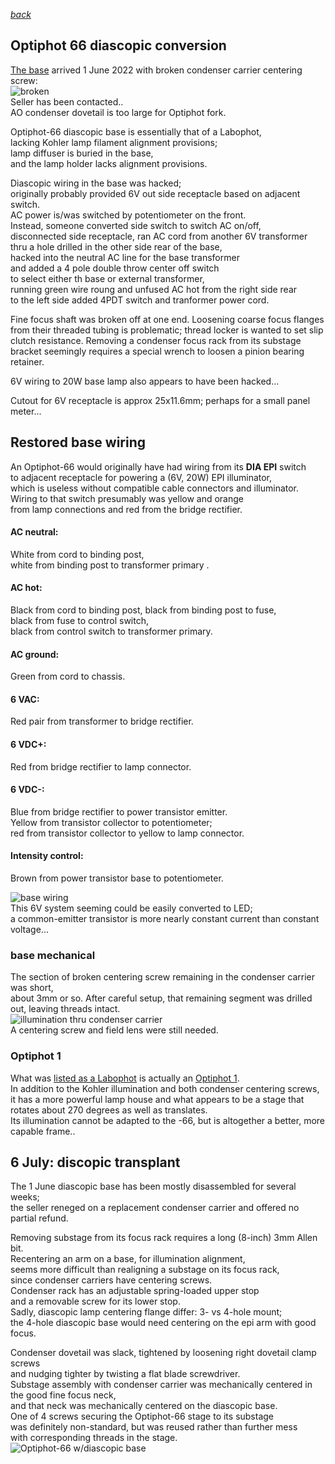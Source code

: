 *[back](./)*
## Optiphot 66 diascopic conversion  

[The base](DIA-EPI_base) arrived 1 June 2022 with broken condenser carrier centering screw:  
![broken](broken.jpg)  
Seller has been contacted..  
AO condenser dovetail is too large for Optiphot fork.  

Optiphot-66 diascopic base is essentially that of a Labophot,  
lacking Kohler lamp filament alignment provisions;  
lamp diffuser is buried in the base,  
and the lamp holder lacks alignment provisions.  

Diascopic wiring in the base was hacked;  
originally probably provided 6V out side receptacle based on adjacent switch.  
AC power is/was switched by potentiometer on the front.  
Instead, someone converted side switch to switch AC on/off,  
disconnected side receptacle, ran AC cord from another 6V transformer  
thru a hole drilled in the other side rear of the base,  
hacked into the neutral AC line for the base transformer  
and added a 4 pole double throw center off switch  
to select either th base or external transformer,  
running green wire roung and unfused AC hot from the right side rear  
to the left side added 4PDT switch and tranformer power cord.  

Fine focus shaft was broken off at one end.
Loosening coarse focus flanges from their threaded tubing is problematic;
thread locker is wanted to set slip clutch resistance.
Removing a condenser focus rack from its substage bracket
seemingly requires a special wrench to loosen a pinion bearing retainer.
  
6V wiring to 20W base lamp also appears to have been hacked...  

Cutout for 6V receptacle is approx 25x11.6mm;  perhaps for a small panel meter...  

## Restored base wiring  

An Optiphot-66 would originally have had wiring from its
**DIA EPI** switch  
to adjacent receptacle for powering a (6V, 20W) EPI illuminator,  
which is useless without compatible cable connectors and illuminator.  
Wiring to that switch presumably was yellow and orange  
from lamp connections and red from the bridge rectifier.  

#### AC neutral:  
 White from cord to binding post,  
 white from binding post to transformer primary  .
#### AC hot:  
 Black from cord to binding post, black from binding post to fuse,  
 black from fuse to control switch,  
 black from control switch to transformer primary.  
####  AC ground:  
 Green from cord to chassis.  
#### 6 VAC:  
 Red pair from transformer to bridge rectifier.  
#### 6 VDC+:  
 Red from bridge rectifier to lamp connector.  
#### 6 VDC-:  
 Blue from bridge rectifier to power transistor emitter.  
 Yellow from transistor collector to potentiometer;  
 red from transistor collector to yellow to lamp connector.  
#### Intensity control:  
 Brown from power transistor base to potentiometer.  

![base wiring](chassis.jpg)  
This 6V system seeming could be easily converted to LED;  
a common-emitter transistor is more nearly constant current than constant voltage...  

### base mechanical
The section of broken centering screw remaining in the condenser carrier was short,  
about 3mm or so.  After careful setup, that remaining segment was drilled out,  leaving threads intact.  
![illumination thru condenser carrier](field.jpg)  
A centering screw and field lens were still needed.  

### Optiphot 1  
What was [listed as a Labophot](Optiphot) is actually an [Optiphot 1](Optiphot#received-9-june-2022).  
In addition to the Kohler illumination and both condenser centering screws,  
it has a more powerful lamp house and what appears to be a stage that rotates about 270 degrees as well as translates.  
Its illumination cannot be adapted to the -66, but is altogether a better, more capable frame..  

## 6 July: discopic transplant  
The 1 June diascopic base has been mostly disassembled for several weeks;  
the seller reneged on a replacement condenser carrier and offered no partial refund.  

Removing substage from its focus rack requires a long (8-inch) 3mm Allen bit.  
Recentering an arm on a base, for illumination alignment,  
seems more difficult than realigning a substage on its focus rack,  
since condenser carriers have centering screws.  
Condenser rack has an adjustable spring-loaded upper stop  
and a removable screw for its lower stop.  
Sadly, diascopic lamp centering flange differ: 3- vs 4-hole mount;  
the 4-hole diascopic base would need centering on the epi arm with good focus.  

Condenser dovetail was slack, tightened by loosening right dovetail clamp screws  
and nudging tighter by twisting a flat blade screwdriver.  
Substage assembly with condenser carrier was mechanically centered in the good fine focus neck,  
and that neck was mechanically centered on the diascopic base.  
One of 4 screws securing the Optiphot-66 stage to its substage  
was definitely non-standard, but was reused rather than further mess  
with corresponding threads in the stage.  
![Optiphot-66 w/diascopic base](diascopic-66.jpg)  
